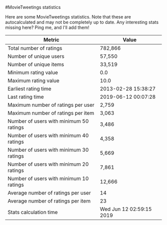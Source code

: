 #MovieTweetings statistics

Here are some MovieTweetings statistics. Note that these are autocalculated and may not be completely up to date. Any interesting stats missing here? Ping me, and I'll add them!

Metric | Value
--- | ---
Total number of ratings                 | 782,866
Number of unique users                  | 57,550
Number of unique items                  | 33,519
Minimum rating value                    | 0.0
Maximum rating value                    | 10.0
Earliest rating time                    | 2013-02-28 15:38:27
Last rating time                        | 2019-06-12 00:07:28
Maximum number of ratings per user      | 2,759
Maximum number of ratings per item      | 3,063
Number of users with minimum 50 ratings | 3,486
Number of users with minimum 40 ratings | 4,358
Number of users with minimum 30 ratings | 5,669
Number of users with minimum 20 ratings | 7,861
Number of users with minimum 10 ratings | 12,666
Average number of ratings per user      | 14
Average number of ratings per item      | 23
Stats calculation time                  | Wed Jun 12 02:59:15 2019

